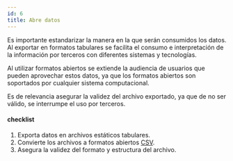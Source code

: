```yaml
---
id: 6
title: Abre datos
---
```


Es importante estandarizar la manera en la que serán consumidos los datos. Al exportar en formatos tabulares se facilita el consumo e interpretación de la información por terceros con diferentes sistemas y tecnologías.

Al utilizar formatos abiertos se extiende la audiencia de usuarios que pueden aprovechar estos datos, ya que los formatos abiertos son soportados por cualquier sistema computacional.

Es de relevancia asegurar la validez del archivo exportado, ya que de no ser válido, se interrumpe el uso por terceros.

#### checklist
1. Exporta datos en archivos estáticos tabulares.
2. Convierte los archivos a formatos abiertos [CSV](http://es.wikipedia.org/wiki/CSV).
3. Asegura la validez del formato y estructura del archivo.

